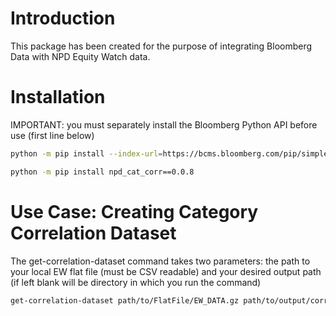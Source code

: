 # Introduction 
This package has been created for the purpose of integrating Bloomberg Data with NPD Equity Watch data.

# Installation
IMPORTANT: you must separately install the Bloomberg Python API before use (first line below)
```bash
python -m pip install --index-url=https://bcms.bloomberg.com/pip/simple blpapi

python -m pip install npd_cat_corr==0.0.8
```

# Use Case: Creating Category Correlation Dataset
The get-correlation-dataset command takes two parameters: the path to your local EW flat file (must be CSV readable) and your desired output path (if left blank will be directory in which you run the command)

```bash
get-correlation-dataset path/to/FlatFile/EW_DATA.gz path/to/output/correlation_data.csv
``` 


